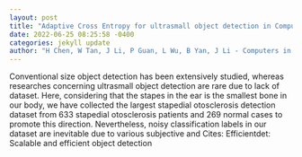 ```yaml
--- 
layout: post 
title: "Adaptive Cross Entropy for ultrasmall object detection in Computed Tomography with noisy labels" 
date: 2022-06-25 08:25:58 -0400 
categories: jekyll update 
author: "H Chen, W Tan, J Li, P Guan, L Wu, B Yan, J Li - Computers in Biology and , 2022" 
--- 
```

Conventional size object detection has been extensively studied, whereas researches concerning ultrasmall object detection are rare due to lack of dataset. Here, considering that the stapes in the ear is the smallest bone in our body, we have collected the largest stapedial otosclerosis detection dataset from 633 stapedial otosclerosis patients and 269 normal cases to promote this direction. Nevertheless, noisy classification labels in our dataset are inevitable due to various subjective and Cites: Efficientdet: Scalable and efficient object detection